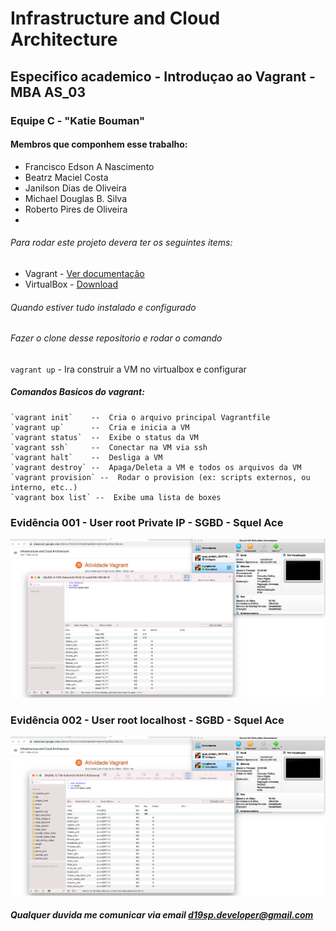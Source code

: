 # Infrastructure and Cloud Architecture

## Especifico academico - Introduçao ao Vagrant - MBA AS_03

### Equipe C - "Katie Bouman"
#### Membros que componhem esse trabalho:

- Francisco Edson A Nascimento
- Beatrz Maciel Costa
- Janilson Dias de Oliveira
- Michael Douglas B. Silva
- Roberto Pires de Oliveira
- 

###### Para rodar este projeto devera ter os seguintes items:

- Vagrant - [Ver documentação](https://www.vagrantup.com/intro)
- VirtualBox - [Download](https://www.virtualbox.org/)

###### Quando estiver tudo instalado e configurado

###### Fazer o clone desse repositorio e rodar o comando

`vagrant up`  - Ira construir a VM no virtualbox e configurar

#####  Comandos Basicos do vagrant:
```
`vagrant init`    --  Cria o arquivo principal Vagrantfile
`vagrant up`      --  Cria e inicia a VM
`vagrant status`  --  Exibe o status da VM
`vagrant ssh`     --  Conectar na VM via ssh
`vagrant halt`    --  Desliga a VM
`vagrant destroy` --  Apaga/Deleta a VM e todos os arquivos da VM
`vagrant provision` --  Rodar o provision (ex: scripts externos, ou interno, etc..)
`vagrant box list` --  Exibe uma lista de boxes

```
### Evidência 001 - User root Private IP - SGBD - Squel Ace

![ip privado](./private_ip.png)

### Evidência 002 - User root localhost - SGBD - Squel Ace

![Acesso local](./localhost_access.png)

##### Qualquer duvida me comunicar via email d19sp.developer@gmail.com
